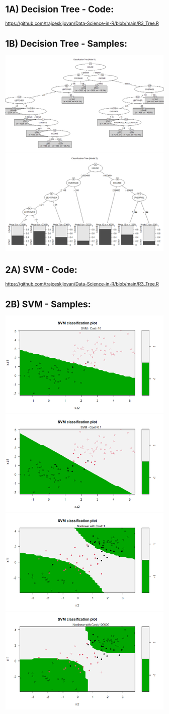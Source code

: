 # 1A) Decision Tree - Code:
https://github.com/trajceskijovan/Data-Science-in-R/blob/main/R3_Tree.R

# 1B) Decision Tree - Samples:
![](samples/Tree1.png)
![](samples/Tree2.png)


# 2A) SVM - Code:
https://github.com/trajceskijovan/Data-Science-in-R/blob/main/R3_Tree.R

# 2B) SVM - Samples:
![](samples/SVM1.png)
![](samples/SVM2.png)
![](samples/SVM3.png)
![](samples/SVM4.png)
